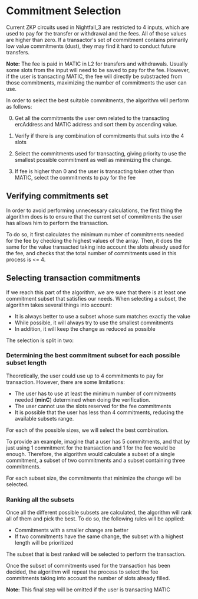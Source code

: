 # Commitment Selection

Current ZKP circuits used in Nightfall_3 are restricted to 4 inputs, which are used to pay for the
transfer or withdrawal and the fees. All of those values are higher than zero. If a transactor's set
of commitment contains primarily low value commitments (dust), they may find it hard to conduct
future transfers.

**Note:** The fee is paid in MATIC in L2 for transfers and withdrawals. Usually some slots from the
input will need to be saved to pay for the fee. However, if the user is transacting MATIC, the fee
will directly be substracted from those commitments, maximizing the number of commitments the user
can use.

In order to select the best suitable commitments, the algorithm will perform as follows:

0. Get all the commitments the user own related to the transacting ercAddress and MATIC address and
   sort them by ascending value.

1. Verify if there is any combination of commitments that suits into the 4 slots

2. Select the commitments used for transacting, giving priority to use the smallest possible
   commitment as well as minimizing the change.

3. If fee is higher than 0 and the user is transacting token other than MATIC, select the
   commitments to pay for the fee

## Verifying commitments set

In order to avoid performing unnecessary calculations, the first thing the algorithm does is to
ensure that the current set of commitments the user has allows him to perform the transaction.

To do so, it first calculates the minimum number of commitments needed for the fee by checking the
highest values of the array. Then, it does the same for the value transacted taking into account the
slots already used for the fee, and checks that the total number of commitments used in this process
is <= 4.

## Selecting transaction commitments

If we reach this part of the algorithm, we are sure that there is at least one commitment subset
that satisfies our needs. When selecting a subset, the algorithm takes several things into account:

- It is always better to use a subset whose sum matches exactly the value
- While possible, it will always try to use the smallest commitments
- In addition, it will keep the change as reduced as possible

The selection is split in two:

### Determining the best commitment subset for each possible subset length

Theoretically, the user could use up to 4 commitments to pay for transaction. However, there are
some limitations:

- The user has to use at least the minimum number of commitments needed (**minC**) determined when
  doing the verification.
- The user cannot use the slots reserved for the fee commitments
- It is possible that the user has less than 4 commitments, reducing the available subsets range.

For each of the possible sizes, we will select the best combination.

To provide an example, imagine that a user has 5 commitments, and that by just using 1 commitment
for the transaction and 1 for the fee would be enough. Therefore, the algorithm would calculate a
subset of a single commitment, a subset of two commitments and a subset containing three
commitments.

For each subset size, the commitments that minimize the change will be selected.

### Ranking all the subsets

Once all the different possible subsets are calculated, the algorithm will rank all of them and pick
the best. To do so, the following rules will be applied:

- Commitments with a smaller change are better
- If two commitments have the same change, the subset with a highest length will be prioritized

The subset that is best ranked will be selected to perform the transaction.

Once the subset of commitments used for the transaction has been decided, the algorithm will repeat
the process to select the fee commitments taking into account the number of slots already filled.

**Note:** This final step will be omitted if the user is transacting MATIC
